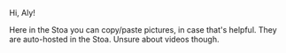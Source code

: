 Hi, Aly!

Here in the Stoa you can copy/paste pictures, in case that's helpful. They are auto-hosted in the Stoa. Unsure about videos though.
